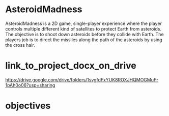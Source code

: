 # AsteroidMadness
 AsteroidMadness is a 2D game, single-player experience where the player controls multiple  different kind of satellites to protect Earth from asteroids. The objective is to shoot down asteroids before they collide with Earth. The players  job is to direct the missiles along the path of the asteroids by using the cross hair.
 # link_to_project_docx_on_drive
  https://drive.google.com/drive/folders/1svgfdFxYUK8ROXJHQMOGMuF-1pAh0o06?usp=sharing
 # objectives
    
